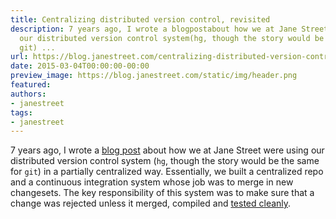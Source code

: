 ```yaml
---
title: Centralizing distributed version control, revisited
description: 7 years ago, I wrote a blogpostabout how we at Jane Street were using
  our distributed version control system(hg, though the story would be the same for
  git) ...
url: https://blog.janestreet.com/centralizing-distributed-version-control-revisited/
date: 2015-03-04T00:00:00-00:00
preview_image: https://blog.janestreet.com/static/img/header.png
featured:
authors:
- janestreet
tags:
- janestreet
---
```


<p>7 years ago, I wrote a <a href="https://blog.janestreet.com/centralizing-distributed-version-control/" title="Centralizing Distributed Version Control">blog
post</a>
about how we at Jane Street were using our distributed version control system
(<code class="highlighter-rouge">hg</code>, though the story would be the same for <code class="highlighter-rouge">git</code>) in a partially centralized
way. Essentially, we built a centralized repo and a continuous integration
system whose job was to merge in new changesets. The key responsibility of this
system was to make sure that a change was rejected unless it merged, compiled
and <a href="http://graydon2.dreamwidth.org/1597.html" title="The Not Rocket Science Rule">tested
cleanly</a>.</p>


